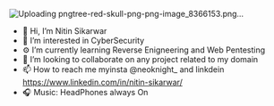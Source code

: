 ![Uploading pngtree-red-skull-png-png-image_8366153.png…]()

- 👋 Hi, I’m Nitin Sikarwar
- 👀 I’m interested in CyberSecurity 
- ⚙️ I’m currently learning Reverse Enigneering and Web Pentesting
- 🔗 I’m looking to collaborate on any project related to my domain
- 📫 How to reach me myinsta @neoknight_ and linkdein https://www.linkedin.com/in/nitin-sikarwar/
- 🎧 Music: HeadPhones always On

<!---
hoaxter/hoaxter is a ✨ special ✨ repository because its `README.md` (this file) appears on your GitHub profile.
You can click the Preview link to take a look at your changes.
--->
